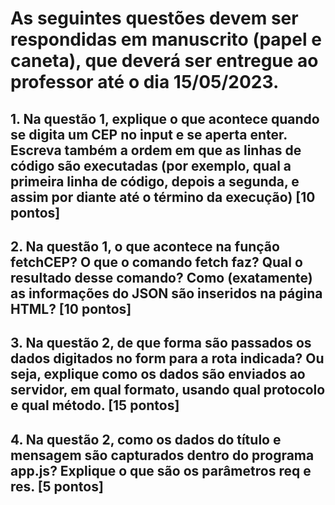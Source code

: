 
# As seguintes questões devem ser respondidas em manuscrito (papel e caneta), que deverá ser entregue ao professor até o dia 15/05/2023.


## 1. Na questão 1, explique o que acontece quando se digita um CEP no input e se aperta enter. Escreva também a ordem em que as linhas de código são executadas (por exemplo, qual a primeira linha de código, depois a segunda, e assim por diante até o término da execução) [10 pontos]


## 2. Na questão 1, o que acontece na função fetchCEP? O que o comando fetch faz? Qual o resultado desse comando? Como (exatamente) as informações do JSON são inseridos na página HTML? [10 pontos]


## 3. Na questão 2, de que forma são passados os dados digitados no form para a rota indicada? Ou seja, explique como os dados são enviados ao servidor, em qual formato, usando qual protocolo e qual método. [15 pontos]


## 4. Na questão 2, como os dados do título e mensagem são capturados dentro do programa app.js? Explique o que são os parâmetros req e res. [5 pontos]




